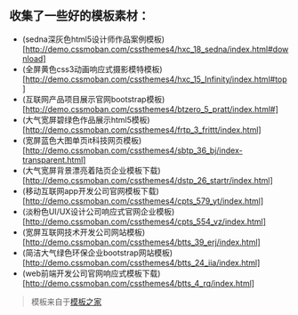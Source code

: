 ## 收集了一些好的模板素材：
* (sedna深灰色html5设计师作品案例模板)[http://demo.cssmoban.com/cssthemes4/hxc_18_sedna/index.html#download]
* (全屏黄色css3动画响应式摄影模特模板)[http://demo.cssmoban.com/cssthemes4/hxc_15_Infinity/index.html#top]
* (互联网产品项目展示官网bootstrap模板)[http://demo.cssmoban.com/cssthemes4/btzero_5_pratt/index.html#]
* (大气宽屏碧绿色作品展示html5模板)[http://demo.cssmoban.com/cssthemes4/frtp_3_frittt/index.html]
* (宽屏蓝色大图单页it科技网页模板)[http://demo.cssmoban.com/cssthemes4/sbtp_36_bj/index-transparent.html]
* (大气宽屏背景漂亮着陆页企业模板下载)[http://demo.cssmoban.com/cssthemes4/dstp_26_startr/index.html]
* (移动互联网app开发公司官网模板下载)[http://demo.cssmoban.com/cssthemes4/cpts_579_yt/index.html]
* (淡粉色UI/UX设计公司响应式官网企业模板)[http://demo.cssmoban.com/cssthemes4/cpts_554_vz/index.html]
* (宽屏互联网技术开发公司网站模板)[http://demo.cssmoban.com/cssthemes4/btts_39_erj/index.html]
* (简洁大气绿色环保企业bootstrap网站模板)[http://demo.cssmoban.com/cssthemes4/btts_24_iia/index.html]
* (web前端开发公司官网响应式模板下载)[http://demo.cssmoban.com/cssthemes4/btts_4_rq/index.html]
> 模板来自于[模板之家](http://www.cssmoban.com)